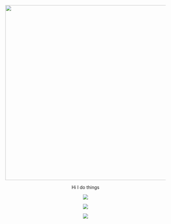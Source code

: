 <p align="center">
  <img width="890" height="550" src ="https://upload.wikimedia.org/wikipedia/en/thumb/c/c3/Flag_of_France.svg/1200px-Flag_of_France.svg.png">
</p>
<p align="center">
  Hi I do things
</p>
<p align="center">
  <img src="https://github-readme-stats.vercel.app/api?username=Nesanco&show_icons=true&theme=tokyonight">
</p>
<p align="center">
  <img src="https://github-readme-stats.vercel.app/api/top-langs/?username=Nesanco">
</p>
<p align="center">
  <img src="https://visitor-badge.laobi.icu/badge?page_id=Nesanco.visitor-badge">
</p>


